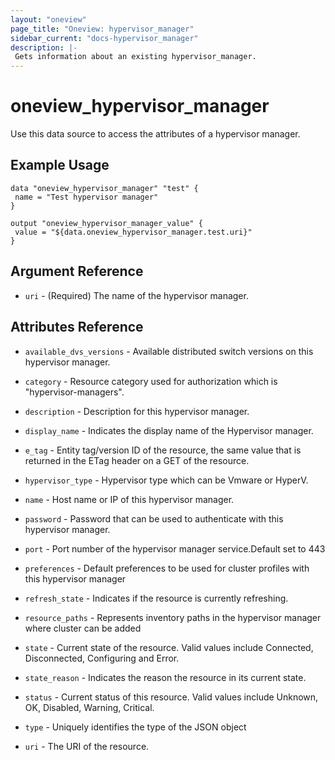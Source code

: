 ```yaml
---
layout: "oneview"
page_title: "Oneview: hypervisor_manager"
sidebar_current: "docs-hypervisor_manager"
description: |-
 Gets information about an existing hypervisor_manager.
---
```


# oneview\_hypervisor\_manager

Use this data source to access the attributes of a hypervisor manager.

## Example Usage

```hcl
data "oneview_hypervisor_manager" "test" {
 name = "Test hypervisor manager"
}

output "oneview_hypervisor_manager_value" {
 value = "${data.oneview_hypervisor_manager.test.uri}"
}
```

## Argument Reference

* `uri` - (Required) The name of the hypervisor manager.

## Attributes Reference

* `available_dvs_versions` -   Available distributed switch versions on this hypervisor manager.

* `category` -  Resource category used for authorization which is "hypervisor-managers".

* `description` - Description for this hypervisor manager.

* `display_name` -  Indicates the display name of the Hypervisor manager.

* `e_tag` -  Entity tag/version ID of the resource, the same value that is returned in the ETag header on a GET of the resource.

* `hypervisor_type` -  Hypervisor type which can be Vmware or HyperV.

* `name` -  Host name or IP of this hypervisor manager.

* `password` -   Password that can be used to authenticate with this hypervisor manager.

* `port` -   Port number of the hypervisor manager service.Default set to 443

* `preferences` - Default preferences to be used for cluster profiles with this hypervisor manager

* `refresh_state` -  Indicates if the resource is currently refreshing.

* `resource_paths` -   Represents inventory paths in the hypervisor manager where cluster can be added

* `state` - Current state of the resource. Valid values include Connected, Disconnected, Configuring and Error.

* `state_reason` -  Indicates the reason the resource in its current state.

* `status` - Current status of this resource. Valid values include Unknown, OK, Disabled, Warning, Critical.

* `type` -   Uniquely identifies the type of the JSON object

* `uri` - The URI of the resource.

